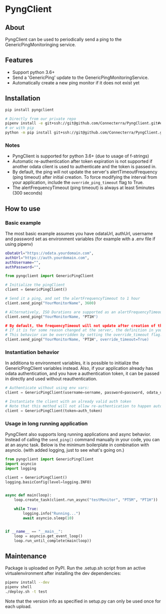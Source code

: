 # PyngClient

## About

PyngClient can be used to periodically send a ping to the GenericPingMonitoringing service.

## Features

- Support python 3.6+
- Send a 'GenericPing' update to the GenericPingMonitoringService.
- Automatically create a new ping monitor if it does not exist yet

## Installation

```bash
pip install pyngclient

# Directly from our private repo
pipenv install -e git+ssh://git@github.com/Connecterra/PyngClient.git#egg=pyngclient
# or with pip
python -m pip install git+ssh://git@github.com/Connecterra/PyngClient.git#egg=pyngclient
```

### Notes

- PyngClient is supported for python 3.6+ (due to usage of f-strings)
- Automatic re-authentication after token expiration is not supported if another odata client is used to authenticate and the token is passed in.
- By default, the ping will not update the server's alertTimeoutFrequency (ping timeout) after initial creation. To force modifying the interval from your application, include the `override_ping_timeout` flag to True.
- The alertFrequencyTimeout (ping timeout) is always at least 5minutes (300 seconds)

## How to use

### Basic example

The most basic example assumes you have odataUrl, authUrl, username and password set as environment variables (for example with a .env file if using pipenv)

```bash .env
oDataUrl="https://odata.yourdomain.com",
authUrl="https://auth.yourdomain.com",
authUsername="",
authPassword="",
```

```python
from pyngclient import GenericPingClient

# Initialize the pingClient
client = GenericPingClient()

# Send it a ping, and set the alertFrequencyTimeout to 1 hour
client.send_ping("YourMonitorName", 3600)

# Alternatively, ISO Durations are supported as an alertFrequencyTimeout as well.
client.send_ping("YourMonitorName, "PT1H")

# By default, the frequencyTimeout will not update after creation of the monitor.
# If it is for some reason changed at the server, the definition in your code will not update it.
# This behavior can be overridden by setting the override_timeout flag:
client.send_ping("YourMonitorName, "PT1H", override_timeout=True)
```

### Instantiation behavior

In additiona to environment variables, it is possible to initialize the GenericPingClient variables instead.
Also, if your application already has odata authentication, and you have a authentication token, it can be passed in directly and used without reauthentication.

```python
# Authenticate without using env vars:
client = GenericPingClient(username=sername, password=password, odata_url=odata_url, auth_url=auth_url)

# Instantiate the client with an already valid auth token
# Note that this method will not allow re-authentication to happen automatically after token expiration as GenericPingClient will not be aware of it.
client = GenericPingClient(token=auth_token)
```

### Usage in long running application

PyngClient also supports long running applications and async behavior.
Instead of calling the `send_ping()` command manually in your code, you can at an async task.
Below is the minimum boilerplate in combination with asyncio. (with added logging, just to see what's going on.)

```python
from pyngclient import GenericPingClient
import asyncio
import logging

client = GenericPingClient()
logging.basicConfig(level=logging.INFO)


async def main(loop):
    loop.create_task(client.run_async("testMonitor", "PT5M", "PT1H"))

    while True:
        logging.info("Running...")
        await asyncio.sleep(10)


if __name__ == "__main__":
    loop = asyncio.get_event_loop()
    loop.run_until_complete(main(loop))
```

## Maintenance

Package is uploaded on PyPI.
Run the .setup.sh script from an active virtualenvironment after installing the dev dependencies:

```bash
pipenv install --dev
pipenv shell
./deploy.sh -t test
```

Note that the version info as specified in setup.py can only be used once for each upload.
